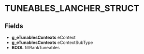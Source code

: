 # TUNEABLES_LANCHER_STRUCT

## Fields
* **g_eTunablesContexts** eContext
* **g_eTunablesContexts** eContextSubType
* **BOOL** fillRankTuneables